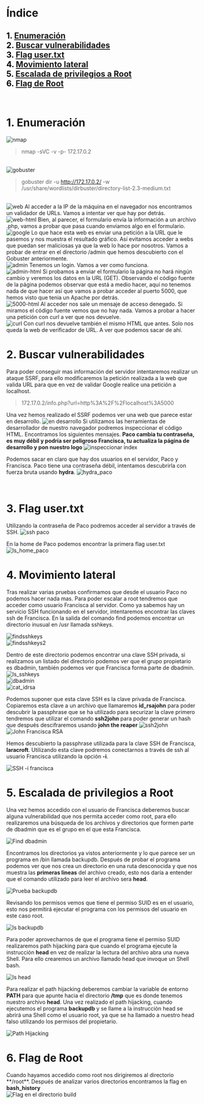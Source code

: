 # **Índice**

<span style="color:black;">1. [ Enumeración](#Enumeración)</span><br>
<span style="color:black;">2. [ Buscar vulnerabilidades](#Vulnerabilidades)</span><br>
<span style="color:black;">3. [ Flag user.txt](#Flag1)</span><br>
<span style="color:black;">4. [ Movimiento lateral](#Movimiento)</span><br>
<span style="color:black;">5. [ Escalada de privilegios a Root](#Escalada)</span><br>
<span style="color:black;">6. [ Flag de Root](#flag-root)</span><br>
---

<br>

<h1 name="Enumeración">1. Enumeración</h1>

<img src="https://github.com/Dani-ITB24/Proyecto-Final/raw/Grupo5(Eloi-Alan-Fernando-Jose-Zome%C3%B1o)/Assets/Img/nmap.png" alt="nmap">

> nmap -sVC -v -p- 172.17.0.2 
<br>

<img src="https://github.com/Dani-ITB24/Proyecto-Final/raw/Grupo5(Eloi-Alan-Fernando-Jose-Zome%C3%B1o)/Assets/Img/gobuster.png" alt="gobuster">

> gobuster dir -u http://172.17.0.2/ -w /usr/share/wordlists/dirbuster/directory-list-2.3-medium.txt
<br>

<img src="https://github.com/Dani-ITB24/Proyecto-Final/blob/Grupo5(Eloi-Alan-Fernando-Jose-Zome%C3%B1o)/Assets/Img/web-principal.png" alt="web">
Al acceder a la IP de la máquina en el navegador nos encontramos un validador de URLs. Vamos a intentar ver que hay por detrás.
<br>

<img src="https://github.com/Dani-ITB24/Proyecto-Final/blob/Grupo5(Eloi-Alan-Fernando-Jose-Zome%C3%B1o)/Assets/Img/web-principal.html.png" alt="web-html">
Bien, al parecer, el formulario envía la información a un archivo .php, vamos a probar que pasa cuando enviamos algo en el formulario.
<br>

<img src="https://github.com/Dani-ITB24/Proyecto-Final/blob/Grupo5(Eloi-Alan-Fernando-Jose-Zome%C3%B1o)/Assets/Img/google-validator.png" alt="google">
Lo que hace esta web es enviar una petición a la URL que le pasemos y nos muestra el resultado gráfico. Así evitamos acceder a webs que puedan ser maliciosas ya que la web lo hace por nosotros.
Vamos a probar de entrar en el directorio /admin que hemos descubierto con el Gobuster anteriormente.
<br>

<img src="https://github.com/Dani-ITB24/Proyecto-Final/blob/Grupo5(Eloi-Alan-Fernando-Jose-Zome%C3%B1o)/Assets/Img/admin.png" alt="admin">
Tenemos un login. Vamos a ver como funciona.
<br>

<img src="https://github.com/Dani-ITB24/Proyecto-Final/blob/Grupo5(Eloi-Alan-Fernando-Jose-Zome%C3%B1o)/Assets/Img/admin.html.png" alt="admin-html">
Si probamos a enviar el formulario la página no hará ningún cambio y veremos los datos en la URL (GET). Observando el código fuente de la página podemos observar que está a medio hacer, aquí no tenemos nada de que hacer así que vamos a probar acceder al puerto 5000, que hemos visto que tenia un Apache por detrás.
<br>

<img src="https://github.com/Dani-ITB24/Proyecto-Final/blob/Grupo5(Eloi-Alan-Fernando-Jose-Zome%C3%B1o)/Assets/Img/web5000.html.png" alt="5000-html">
Al acceder nos sale un mensaje de acceso denegado. Si miramos el código fuente vemos que no hay nada. Vamos a probar a hacer una petición con curl a ver que nos devuelve.
<br>

<img src="https://github.com/Dani-ITB24/Proyecto-Final/blob/Grupo5(Eloi-Alan-Fernando-Jose-Zome%C3%B1o)/Assets/Img/curl-web5000.png" alt="curl">
Con curl nos devuelve también el mismo HTML que antes. Solo nos queda la web de verificador de URL. A ver que podemos sacar de ahí.
<br>

<h1 name="Vulnerabilidades">2. Buscar vulnerabilidades</h1>
Para poder conseguir mas información del servidor intentaremos realizar un ataque SSRF, para ello modificaremos la petición realizada a la web que valida URL para que en vez de validar Google realice una petición a localhost.

> 172.17.0.2/info.php?url=http%3A%2F%2Flocalhost%3A5000

Una vez hemos realizado el SSRF podemos ver una web que parece estar en desarrollo.
<img src="https://github.com/Dani-ITB24/Proyecto-Final/blob/Grupo5(Eloi-Alan-Fernando-Jose-Zome%C3%B1o)/Assets/Img/ssrf1.png" alt="en desarrollo">
Si utilizamos las herramientas de desarrollador de nuestro navegador podremos inspeccionar el código HTML. Encontramos los siguientes mensajes. 
**Paco cambia tu contraseña, es muy débil y podría ser peligroso**
**Francisca, tu actualiza la página de desarrollo y pon nuestro logo**
<img src="https://github.com/Dani-ITB24/Proyecto-Final/blob/Grupo5(Eloi-Alan-Fernando-Jose-Zome%C3%B1o)/Assets/Img/inspeccionarindex5000.png" alt="inspeccionar index">

Podemos sacar en claro que hay dos usuarios en el servidor, Paco y Francisca. Paco tiene una contraseña débil, intentamos descubrirla con fuerza bruta usando **hydra**.
<img src="https://github.com/Dani-ITB24/Proyecto-Final/blob/Grupo5(Eloi-Alan-Fernando-Jose-Zome%C3%B1o)/Assets/Img/hydra_paco.png" alt="hydra_paco">

<br>


<h1 name="Flag1">3. Flag user.txt</h1>
Utilizando la contraseña de Paco podremos acceder al servidor a través de SSH.

<img src="https://github.com/Dani-ITB24/Proyecto-Final/blob/Grupo5(Eloi-Alan-Fernando-Jose-Zome%C3%B1o)/Assets/Img/sshpaco.png" alt="ssh paco">

En la home de Paco podemos encontrar la primera flag user.txt
<img src="https://github.com/Dani-ITB24/Proyecto-Final/blob/Grupo5(Eloi-Alan-Fernando-Jose-Zome%C3%B1o)/Assets/Img/ls_home_paco.png" alt="ls_home_paco">


<h1 name="Movimiento">4. Movimiento lateral</h1>
Tras realizar varias pruebas confirmamos que desde el usuario Paco no podemos hacer nada mas. Para poder escalar a root tendremos que acceder como usuario Francisca al servidor. Como ya sabemos hay un servicio SSH funcionando en el servidor, intentaremos encontrar las claves ssh de Francisca.
En la salida del comando find podemos encontrar un directorio inusual en /usr llamada sshkeys.

<img src="https://github.com/Dani-ITB24/Proyecto-Final/blob/Grupo5(Eloi-Alan-Fernando-Jose-Zome%C3%B1o)/Assets/Img/find_sshkeys.png" alt="findsshkeys"><br>
<img src="https://github.com/Dani-ITB24/Proyecto-Final/blob/Grupo5(Eloi-Alan-Fernando-Jose-Zome%C3%B1o)/Assets/Img/find_sshkeys2.png" alt="findsshkeys2">

Dentro de este directorio podemos encontrar una clave SSH privada, si realizamos un listado del directorio podemos ver que el grupo propietario es dbadmin, también podemos ver que Francisca forma parte de dbadmin.
<img src="https://github.com/Dani-ITB24/Proyecto-Final/blob/Grupo5(Eloi-Alan-Fernando-Jose-Zome%C3%B1o)/Assets/Img/ls_sshkeys.png" alt="ls_sshkeys"><br>
<img src="https://github.com/Dani-ITB24/Proyecto-Final/blob/Grupo5(Eloi-Alan-Fernando-Jose-Zome%C3%B1o)/Assets/Img/dbadmin.png" alt="dbadmin"><br>
<img src="https://github.com/Dani-ITB24/Proyecto-Final/blob/Grupo5(Eloi-Alan-Fernando-Jose-Zome%C3%B1o)/Assets/Img/cat_idrsa.png" alt="cat_idrsa"><br>

Podemos suponer que esta clave SSH es la clave privada de Francisca. Copiaremos esta clave a un archivo que llamaremos **id_rsajohn** para poder descubrir la passphrase que se ha utilizado para securizar la clave primero tendremos que utilizar el comando **ssh2john** para poder generar un hash que después descifraremos usando **john the reaper**
<img src="https://github.com/Dani-ITB24/Proyecto-Final/raw/Grupo5(Eloi-Alan-Fernando-Jose-Zome%C3%B1o)/Assets/Img/ssh2john.png" alt="ssh2john">
<img src="https://github.com/Dani-ITB24/Proyecto-Final/raw/Grupo5(Eloi-Alan-Fernando-Jose-Zome%C3%B1o)/Assets/Img/john_rsa_francisca.png" alt="John Francisca RSA">

Hemos descubierto la passphrase utilizada para la clave SSH de Francisca, **laracroft**.
Utilizando esta clave podremos conectarnos a través de ssh al usuario Francisca utilizando la opción **-i**.

<img src="https://github.com/Dani-ITB24/Proyecto-Final/raw/Grupo5(Eloi-Alan-Fernando-Jose-Zome%C3%B1o)/Assets/Img/ssh_id_rsa_francisca.png" alt="SSH -i francisca">

<br>

<h1 name="Escalada">5. Escalada de privilegios a Root</h1>

Una vez hemos accedido con el usuario de Francisca deberemos buscar alguna vulnerabilidad que nos permita acceder como root, para ello realizaremos una búsqueda de los archivos y directorios que formen parte de dbadmin que es el grupo en el que esta Francisca. 

<img src="https://github.com/Dani-ITB24/Proyecto-Final/raw/Grupo5(Eloi-Alan-Fernando-Jose-Zome%C3%B1o)/Assets/Img/find_dbadmin.png" alt="Find dbadmin">

Encontramos los directorios ya vistos anteriormente y lo que parece ser un programa en /bin llamada backupdb.
Después de probar el programa podemos ver que nos crea un directorio en una ruta desconocida y que nos muestra las **primeras lineas** del archivo creado, esto nos daría a entender que el comando utilizado para leer el archivo sera **head**.

<img src="https://github.com/Dani-ITB24/Proyecto-Final/raw/Grupo5(Eloi-Alan-Fernando-Jose-Zome%C3%B1o)/Assets/Img/prueba_backupdb.png" alt="Prueba backupdb">

Revisando los permisos vemos que tiene el permiso SUID es en el usuario, esto nos permitirá ejecutar el programa con los permisos del usuario en este caso root.

<img src="https://github.com/Dani-ITB24/Proyecto-Final/raw/Grupo5(Eloi-Alan-Fernando-Jose-Zome%C3%B1o)/Assets/Img/ls_backupdb.png" alt="ls backupdb">

Para poder aprovecharnos de que el programa tiene el permiso SUID realizaremos path hijacking para que cuando el programa ejecute la instrucción **head** en vez de realizar la lectura del archivo abra una nueva Shell. Para ello crearemos un archivo llamado head que invoque un Shell bash. 

<img src="https://github.com/Dani-ITB24/Proyecto-Final/raw/Grupo5(Eloi-Alan-Fernando-Jose-Zome%C3%B1o)/Assets/Img/ls_head.png" alt="ls head">

Para realizar el path hijacking deberemos cambiar la variable de entorno **PATH** para que apunte hacia el directorio **/tmp** que es donde tenemos nuestro archivo **head**.
Una vez realizado el path hijacking, cuando ejecutemos el programa **backupdb** y se llame a la instrucción head se abrirá una Shell como el usuario root, ya que se ha llamado a nuestro head falso utilizando los permisos del propietario.

<img src="https://github.com/Dani-ITB24/Proyecto-Final/raw/Grupo5(Eloi-Alan-Fernando-Jose-Zome%C3%B1o)/Assets/Img/path_hijacking.png" alt="Path Hijacking">

<br>

<h1 name="flag-root">6. Flag de Root</h1>
Cuando hayamos accedido como root nos dirigiremos al directorio **/root**. Después de analizar varios directorios encontramos la flag en <strong>bash_history</strong> <br>
<img src="https://github.com/Dani-ITB24/Proyecto-Final/raw/Grupo5(Eloi-Alan-Fernando-Jose-Zome%C3%B1o)/Assets/Img/root_flag.png" alt="Flag en el directorio build">
